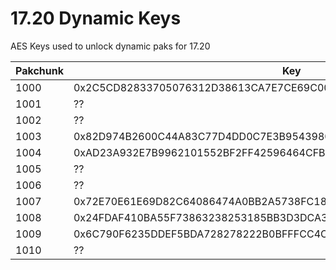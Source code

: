 # 17.20 Dynamic Keys
AES Keys used to unlock dynamic paks for 17.20

| Pakchunk          | Key                                                                   |
| ----------------- | --------------------------------------------------------------------- |
| 1000              | 0x2C5CD82833705076312D38613CA7E7CE69C00C2C026458D9C9B20BF53686064C    |
| 1001              | ??                                                                    |
| 1002              | ??                                                                    |
| 1003              | 0x82D974B2600C44A83C77D4DD0C7E3B9543980B280ACDB00F03AFC76972D6CBDE    |
| 1004              | 0xAD23A932E7B9962101552BF2FF42596464CFB0FD90780ED8C3D19D89C247B3B6    |
| 1005              | ??                                                                    |
| 1006              | ??                                                                    |
| 1007              | 0x72E70E61E69D82C64086474A0BB2A5738FC18547B44A742D176730112711071C    |
| 1008              | 0x24FDAF410BA55F73863238253185BB3D3DCA30231B89ADEBB479EE12CB845710    |
| 1009              | 0x6C790F6235DDEF5BDA728278222B0BFFFCC4C952C587E0E2F0C52A57D2A4A455    |
| 1010              | ??                                                                    |
